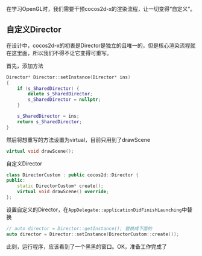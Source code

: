 
在学习OpenGL时，我们需要干预cocos2d-x的渲染流程，让一切变得“自定义”。

## 自定义Director

在设计中，cocos2d-x的初衷是Director是独立的且唯一的，但是核心渲染流程就在这里面，所以我们不得不让它变得可重写。

首先，添加方法  

```c++
Director* Director::setInstance(Director* ins)
{
    if (s_SharedDirector) {
        delete s_SharedDirector;
        s_SharedDirector = nullptr;
    }

    s_SharedDirector = ins;
    return s_SharedDirector;
}
```

然后将想重写的方法设置为virtual，目前只用到了drawScene  

```c++
virtual void drawScene();
```

自定义Director  

```c++
class DirectorCustom : public cocos2d::Director {
public:
    static DirectorCustom* create();
    virtual void drawScene() override;
};
```

设置自定义的Director，在`AppDelegate::applicationDidFinishLaunching`中替换  

```c++
// auto director = Director::getInstance(); 替换成下面的
auto director = Director::setInstance(DirectorCustom::create());
```

此刻，运行程序，应该看到了一个黑黑的窗口。OK，准备工作完成了
